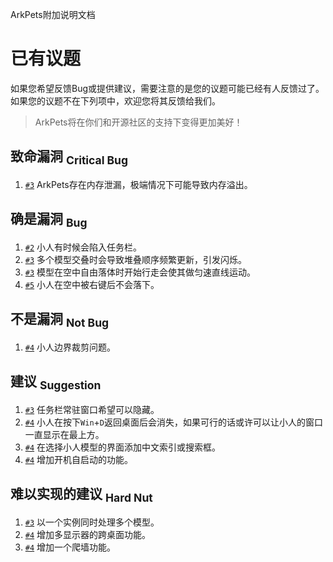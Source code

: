 ArkPets附加说明文档
# 已有议题

如果您希望反馈Bug或提供建议，需要注意的是您的议题可能已经有人反馈过了。如果您的议题不在下列项中，欢迎您将其反馈给我们。
> ArkPets将在你们和开源社区的支持下变得更加美好！

## 致命漏洞 <sub>Critical Bug</sub>
1. [`#3`](https://github.com/isHarryh/Ark-Pets/issues/3) ArkPets存在内存泄漏，极端情况下可能导致内存溢出。

## 确是漏洞 <sub>Bug</sub>
1. [`#2`](https://github.com/isHarryh/Ark-Pets/issues/2) 小人有时候会陷入任务栏。
2. [`#3`](https://github.com/isHarryh/Ark-Pets/issues/3) 多个模型交叠时会导致堆叠顺序频繁更新，引发闪烁。
3. [`#3`](https://github.com/isHarryh/Ark-Pets/issues/3) 模型在空中自由落体时开始行走会使其做匀速直线运动。
4. [`#5`](https://github.com/isHarryh/Ark-Pets/issues/5) 小人在空中被右键后不会落下。

## 不是漏洞 <sub>Not Bug</sub>
1. [`#4`](https://github.com/isHarryh/Ark-Pets/issues/4) 小人边界裁剪问题。

## 建议 <sub>Suggestion</sub>
1. [`#3`](https://github.com/isHarryh/Ark-Pets/issues/3) 任务栏常驻窗口希望可以隐藏。
2. [`#4`](https://github.com/isHarryh/Ark-Pets/issues/4) 小人在按下`Win`+`D`返回桌面后会消失，如果可行的话或许可以让小人的窗口一直显示在最上方。
3. [`#4`](https://github.com/isHarryh/Ark-Pets/issues/4) 在选择小人模型的界面添加中文索引或搜索框。
4. [`#4`](https://github.com/isHarryh/Ark-Pets/issues/4) 增加开机自启动的功能。

## 难以实现的建议 <sub>Hard Nut</sub>
1. [`#3`](https://github.com/isHarryh/Ark-Pets/issues/4) 以一个实例同时处理多个模型。
2. [`#4`](https://github.com/isHarryh/Ark-Pets/issues/4) 增加多显示器的跨桌面功能。
3. [`#4`](https://github.com/isHarryh/Ark-Pets/issues/4) 增加一个爬墙功能。
